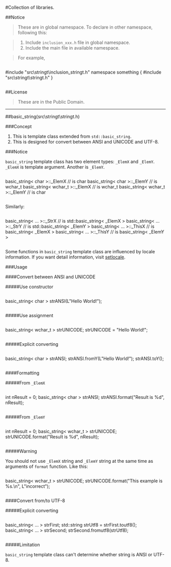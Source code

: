 
#Collection of libraries.

##Notice

> These are in global namespace. To declare in other namespace, following this:

>1. Include `inclusion_xxx.h` file in global namespace.
>2. Include the main file in available namespace.

> For example,

>```cpp
#include "src\\stringt\\inclusion_stringt.h"
namespace something
{
#include "src\\stringt\\stringt.h"
}
>```

##License

> These are in the Public Domain.



---

##basic_string(src\stringt\stringt.h)

###Concept

1. This is template class extended from `std::basic_string`.
2. This is designed for convert between ANSI and UNICODE and UTF-8.

###Notice

`basic_string` template class has two element types: `_ElemX` and `_ElemY`. `_ElemX` is template argument. Another is `_ElemY`.

>```cpp
basic_string< char >::_ElemX // is char
basic_string< char >::_ElemY // is wchar_t
basic_string< wchar_t >::_ElemX // is wchar_t
basic_string< wchar_t >::_ElemY // is char
>```

Similarly:

>```cpp
basic_string< ... >::_StrX // is std::basic_string< _ElemX >
basic_string< ... >::_StrY // is std::basic_string< _ElemY >
basic_string< ... >::_ThisX // is basic_string< _ElemX >
basic_string< ... >::_ThisY // is basic_string< _ElemY >
>```

Some functions in `basic_string` template class are influenced by locale information. If you want detail information, visit [setlocale](http://www.cplusplus.com/reference/clocale/setlocale/).

###Usage

####Convert between ANSI and UNICODE

#####Use constructor
>```cpp
basic_string< char > strANSI(L"Hello World!");
>```

#####Use assignment
>```cpp
basic_string< wchar_t > strUNICODE;
strUNICODE = "Hello World!";
>```

#####Explicit converting
>```cpp
basic_string< char > strANSI;
strANSI.fromY(L"Hello World!");
strANSI.toY();
>```

####Formatting

#####From `_ElemX`

>```cpp
int nResult = 0;
basic_string< char > strANSI;
strANSI.format("Result is %d", nResult);
>```

#####From `_ElemY`

>```cpp
int nResult = 0;
basic_string< wchar_t > strUNICODE;
strUNICODE.format("Result is %d", nResult);
>```

#####Warning

You should not use `_ElemX` string and `_ElemY` string at the same time as arguments of `format` function. Like this:

>```cpp
basic_string< wchar_t > strUNICODE;
strUNICODE.format("This example is %s.\n", L"incorrect");
>```

####Convert from/to UTF-8

#####Explicit converting

>```cpp
basic_string< ... > strFirst;
std::string strUtf8 = strFirst.toutf8();
basic_string< ... > strSecond;
strSecond.fromutf8(strUtf8);
>```

#####Limitation

`basic_string` template class can't determine whether string is ANSI or UTF-8.
